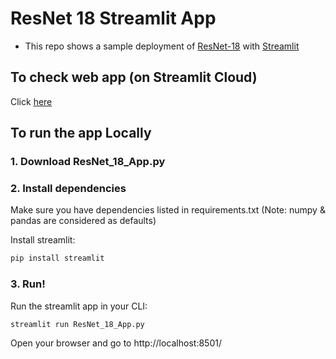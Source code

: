 # ResNet 18 Streamlit App

  - This repo shows a sample deployment of [ResNet-18](https://pytorch.org/vision/main/models/generated/torchvision.models.resnet18.html) with [Streamlit](https://www.streamlit.io)
  
## To check web app (on Streamlit Cloud)

Click [here](https://dsanmart-streamlit-demos-resnet-18-dd0o7i.streamlitapp.com/)

## To run the app Locally

### 1. Download ResNet_18_App.py

### 2. Install dependencies

Make sure you have dependencies listed in requirements.txt (Note: numpy & pandas are considered as defaults)

Install streamlit:  
```bash
pip install streamlit
```

### 3. Run!
 Run the streamlit app in your CLI:
 ```bash
 streamlit run ResNet_18_App.py
 ```
 
Open your browser and go to http://localhost:8501/
